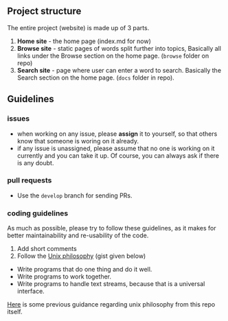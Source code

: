## Project structure

The entire project (website) is made up of 3 parts.

1. **Home site** - the home page (index.md for now) <!-- and other basic documents
   -->
2. **Browse site** - static pages of words split further into topics, Basically
   all links under the Browse section on the home page. (`browse` folder on repo)
3. **Search site** - page where user can enter a word to search. Basically
	 the Search section on the home page. (`docs` folder in repo).

## Guidelines

### issues

- when working on any issue, please **assign** it to yourself, so that others
  know that someone is woring on it already.
- if any issue is unassigned, please assume that no one is working on it
  currently and you can take it up. Of course, you can always ask if there is
any doubt.

### pull requests

- Use the `develop` branch for sending PRs.


### coding guidelines
As much as possible, please try to follow these guidelines, as it makes for
better maintainability and re-usability of the code.

1. Add short comments
2. Follow the [Unix philosophy](https://en.wikipedia.org/wiki/Unix_philosophy) (gist given below)
  - Write programs that do one thing and do it well.
  - Write programs to work together.
  - Write programs to handle text streams, because that is a universal
    interface.

[Here](https://github.com/mukta-strot/marathi-shabd/issues/14#issuecomment-876212690) is some previous guidance regarding unix philosophy from this repo itself.
